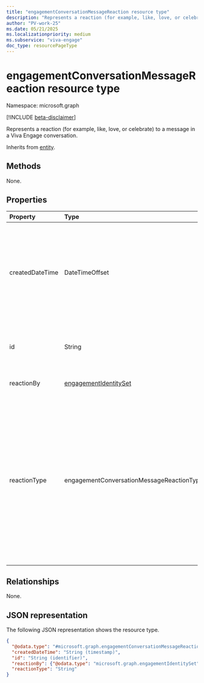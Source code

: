 ```yaml
---
title: "engagementConversationMessageReaction resource type"
description: "Represents a reaction (for example, like, love, or celebrate) to a message in a Viva Engage conversation."
author: "PV-work-25"
ms.date: 05/21/2025
ms.localizationpriority: medium
ms.subservice: "viva-engage"
doc_type: resourcePageType
---
```


# engagementConversationMessageReaction resource type

Namespace: microsoft.graph

[!INCLUDE [beta-disclaimer](../../includes/beta-disclaimer.md)]

Represents a reaction (for example, like, love, or celebrate) to a message in a Viva Engage conversation.

Inherits from [entity](../resources/entity.md).

## Methods

None.

## Properties
|Property|Type|Description|
|:---|:---|:---|
|createdDateTime|DateTimeOffset|Date and time when the reaction was added. The timestamp type represents date and time information using ISO 8601 format and is always in UTC. For example, midnight UTC on Jan 1, 2014 is `2014-01-01T00:00:00Z`.|
|id|String|Unique identifier of a reaction posted to a Viva Engage conversation message. Inherited from [entity](../resources/entity.md).|
|reactionBy|[engagementIdentitySet](../resources/engagementidentityset.md)|Identity of the user who added the reaction.|
|reactionType|engagementConversationMessageReactionType|The type of the reaction. The possible values are: `like`, `love`, `celebrate`, `thank`, `laugh`, `sad`, `happy`, `excited`, `smile`, `silly`, `intenseLaugh`, `starStruck`, `goofy`, `thinking`, `surprised`, `mindBlown`, `scared`, `crying`, `shocked`, `angry`, `agree`, `praise`, `takingNotes`, `heartBroken`, `support`, `confirmed`, `watching`, `brain`, `medal`, `bullseye`, `unknownFutureValue`.|

## Relationships
None.

## JSON representation
The following JSON representation shows the resource type.
<!-- {
  "blockType": "resource",
  "keyProperty": "id",
  "@odata.type": "microsoft.graph.engagementConversationMessageReaction",
  "baseType": "microsoft.graph.entity",
  "openType": false
}
-->
``` json
{
  "@odata.type": "#microsoft.graph.engagementConversationMessageReaction",
  "createdDateTime": "String (timestamp)",
  "id": "String (identifier)",
  "reactionBy": {"@odata.type": "microsoft.graph.engagementIdentitySet"},
  "reactionType": "String"
}
```

